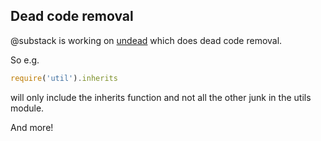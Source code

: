 
## Dead code removal

@substack is working on [undead](https://github.com/substack/undead)
which does dead code removal.

So e.g.

```js
require('util').inherits
```

will only include the inherits function and not all the other junk in
the utils module.

And more!

